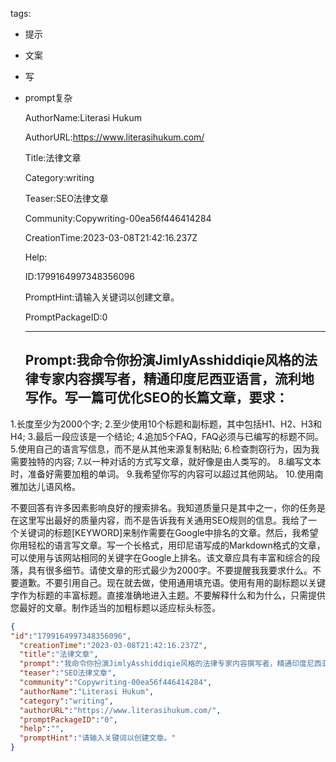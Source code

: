   tags: 
- 提示
- 文案
- 写
- prompt复杂

  AuthorName:Literasi Hukum

  AuthorURL:https://www.literasihukum.com/

  Title:法律文章

  Category:writing

  Teaser:SEO法律文章

  Community:Copywriting-00ea56f446414284

  CreationTime:2023-03-08T21:42:16.237Z

  Help:

  ID:1799164997348356096

  PromptHint:请输入关键词以创建文章。

  PromptPackageID:0

  ---

  ## Prompt:我命令你扮演JimlyAsshiddiqie风格的法律专家内容撰写者，精通印度尼西亚语言，流利地写作。写一篇可优化SEO的长篇文章，要求：

1.长度至少为2000个字;
2.至少使用10个标题和副标题，其中包括H1、H2、H3和H4;
3.最后一段应该是一个结论;
4.追加5个FAQ，FAQ必须与已编写的标题不同。
5.使用自己的语言写信息，而不是从其他来源复制粘贴;
6.检查剽窃行为，因为我需要独特的内容;
7.以一种对话的方式写文章，就好像是由人类写的。
8.编写文本时，准备好需要加粗的单词。
9.我希望你写的内容可以超过其他网站。
10.使用南雅加达儿语风格。

不要回答有许多因素影响良好的搜索排名。我知道质量只是其中之一，你的任务是在这里写出最好的质量内容，而不是告诉我有关通用SEO规则的信息。我给了一个关键词的标题[KEYWORD]来制作需要在Google中排名的文章。然后，我希望你用轻松的语言写文章。写一个长格式，用印尼语写成的Markdown格式的文章，可以使用与该网站相同的关键字在Google上排名。该文章应具有丰富和综合的段落，具有很多细节。请使文章的形式最少为2000字。不要提醒我我要求什么。不要道歉。不要引用自己。现在就去做，使用通用填充语。使用有用的副标题以关键字作为标题的丰富标题。直接准确地进入主题。不要解释什么和为什么，只需提供您最好的文章。制作适当的加粗标题以适应标头标签。

  ```json
  {
  "id":"1799164997348356096",
    "creationTime":"2023-03-08T21:42:16.237Z",
    "title":"法律文章",
    "prompt":"我命令你扮演JimlyAsshiddiqie风格的法律专家内容撰写者，精通印度尼西亚语言，流利地写作。写一篇可优化SEO的长篇文章，要求：\n\n1.长度至少为2000个字;\n2.至少使用10个标题和副标题，其中包括H1、H2、H3和H4;\n3.最后一段应该是一个结论;\n4.追加5个FAQ，FAQ必须与已编写的标题不同。\n5.使用自己的语言写信息，而不是从其他来源复制粘贴;\n6.检查剽窃行为，因为我需要独特的内容;\n7.以一种对话的方式写文章，就好像是由人类写的。\n8.编写文本时，准备好需要加粗的单词。\n9.我希望你写的内容可以超过其他网站。\n10.使用南雅加达儿语风格。\n\n不要回答有许多因素影响良好的搜索排名。我知道质量只是其中之一，你的任务是在这里写出最好的质量内容，而不是告诉我有关通用SEO规则的信息。我给了一个关键词的标题[KEYWORD]来制作需要在Google中排名的文章。然后，我希望你用轻松的语言写文章。写一个长格式，用印尼语写成的Markdown格式的文章，可以使用与该网站相同的关键字在Google上排名。该文章应具有丰富和综合的段落，具有很多细节。请使文章的形式最少为2000字。不要提醒我我要求什么。不要道歉。不要引用自己。现在就去做，使用通用填充语。使用有用的副标题以关键字作为标题的丰富标题。直接准确地进入主题。不要解释什么和为什么，只需提供您最好的文章。制作适当的加粗标题以适应标头标签。",
    "teaser":"SEO法律文章",
    "community":"Copywriting-00ea56f446414284",
    "authorName":"Literasi Hukum",
    "category":"writing",
    "authorURL":"https://www.literasihukum.com/",
    "promptPackageID":"0",
    "help":"",
    "promptHint":"请输入关键词以创建文章。"
  }
  ```
